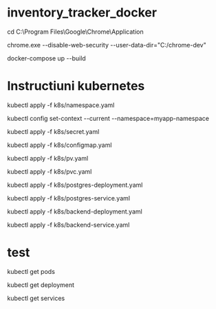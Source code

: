 ﻿# inventory_tracker_docker

cd C:\Program Files\Google\Chrome\Application

chrome.exe --disable-web-security --user-data-dir="C:/chrome-dev"

docker-compose up --build


# Instructiuni kubernetes

kubectl apply -f k8s/namespace.yaml

kubectl config set-context --current --namespace=myapp-namespace

kubectl apply -f k8s/secret.yaml

kubectl apply -f k8s/configmap.yaml

kubectl apply -f k8s/pv.yaml

kubectl apply -f k8s/pvc.yaml

kubectl apply -f k8s/postgres-deployment.yaml

kubectl apply -f k8s/postgres-service.yaml

kubectl apply -f k8s/backend-deployment.yaml

kubectl apply -f k8s/backend-service.yaml


# test

kubectl get pods

kubectl get deployment

kubectl get services


